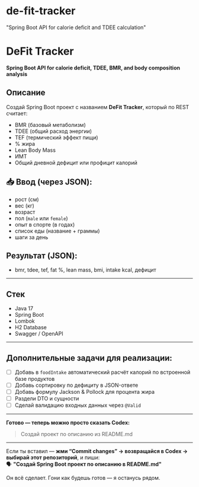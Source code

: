 # de-fit-tracker
 "Spring Boot API for calorie deficit and TDEE calculation"
# DeFit Tracker

**Spring Boot API for calorie deficit, TDEE, BMR, and body composition analysis**

##  Описание

Создай Spring Boot проект с названием **DeFit Tracker**, который по REST считает:

- BMR (базовый метаболизм)
- TDEE (общий расход энергии)
- TEF (термический эффект пищи)
- % жира
- Lean Body Mass
- ИМТ
- Общий дневной дефицит или профицит калорий

## 📥 Ввод (через JSON):
- рост (см)
- вес (кг)
- возраст
- пол (`male` или `female`)
- опыт в спорте (в годах)
- список еды (название + граммы)
- шаги за день

##  Результат (JSON):
- bmr, tdee, tef, fat %, lean mass, bmi, intake kcal, дефицит

---

##  Стек
- Java 17
- Spring Boot
- Lombok
- H2 Database
- Swagger / OpenAPI

---

##  Дополнительные задачи для реализации:

- [ ] Добавь в `foodIntake` автоматический расчёт калорий по встроенной базе продуктов
- [ ] Добавь сортировку по дефициту в JSON-ответе
- [ ] Добавь формулу Jackson & Pollock для процента жира
- [ ] Раздели DTO и сущности
- [ ] Сделай валидацию входных данных через `@Valid`

---

**Готово — теперь можно просто сказать Codex:**

> Создай проект по описанию из README.md


---

Если ты вставил — **жми “Commit changes” → возвращайся в Codex → выбирай этот репозиторий**, и пиши:  
🗣 **"Создай Spring Boot проект по описанию в README.md"**

Он всё сделает. Гони как будешь готов — я останусь рядом.
